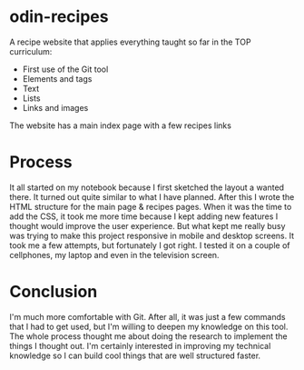 # odin-recipes

A recipe website that applies everything taught so far in the TOP curriculum:

- First use of the Git tool
- Elements and tags
- Text
- Lists
- Links and images

The website has a main index page with a few recipes links

# Process

It all started on my notebook because I first sketched the layout a wanted there. It turned out quite similar to what I have planned.
After this I wrote the HTML structure for the main page & recipes pages. When it was the time to add the CSS, it took me more time because I kept adding new features I thought would improve the user experience.
But what kept me really busy was trying to make this project responsive in mobile and desktop screens. It took me a few attempts, but fortunately I got right. 
I tested it on a couple of cellphones, my laptop and even in the television screen.

# Conclusion

I'm much more comfortable with Git. After all, it was just a few commands that I had to get used, but I'm willing to deepen my knowledge on this tool.
The whole process thought me about doing the research to implement the things I thought out. I'm certainly interested in improving my technical knowledge so I can build cool things that are well structured faster.